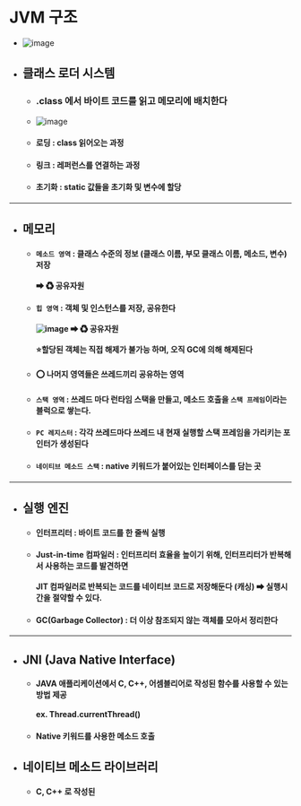 # JVM 구조
  - ![image](https://user-images.githubusercontent.com/35948339/134531703-b070cd5a-6c6b-430a-b3f7-a63e8625252d.png)
  - ## 클래스 로더 시스템
    - ### .class 에서 바이트 코드를 읽고 메모리에 배치한다
    - ![image](https://user-images.githubusercontent.com/35948339/134541302-5e549989-7fd0-4d01-95fc-c7f2ca565ebc.png)
    - #### 로딩 : class 읽어오는 과정
    - #### 링크 : 레퍼런스를 연결하는 과정
    - #### 초기화 : static 값들을 초기화 및 변수에 할당
  -------
  - ## 메모리
    - #### `메소드 영역` : 클래스 수준의 정보 (클래스 이름, 부모 클래스 이름, 메소드, 변수) 저장 <br><br> ➡ ♻ 공유자원
    - ####  `힙 영역` : 객체 및 인스턴스를 저장, 공유한다 <br><br> ![image](https://user-images.githubusercontent.com/35948339/134553025-a9343719-f3c0-403e-8281-e5bb9fa0f9a3.png) ➡ ♻ 공유자원 <br><br> ⭐할당된 객체는 직접 해제가 불가능 하며, 오직 GC에 의해 해제된다
    - #### ⭕ 나머지 영역들은 쓰레드끼리 공유하는 영역
    - #### `스택 영역` : 쓰레드 마다 런타임 스택을 만들고, 메소드 호출을 `스택 프레임`이라는 블럭으로 쌓는다.
    - #### `PC 레지스터` : 각각 쓰레드마다 쓰레드 내 현재 실행할 스택 프레임을 가리키는 포인터가 생성된다
    - #### `네이티브 메소드 스택` : native 키워드가 붙어있는 인터페이스를 담는 곳
  -------
  - ## 실행 엔진
    - #### 인터프리터 : 바이트 코드를 한 줄씩 실행
    - #### Just-in-time 컴파일러 : 인터프리터 효율을 높이기 위해, 인터프리터가 반복해서 사용하는 코드를 발견하면 <br><br> JIT 컴파일러로 반복되는 코드를 네이티브 코드로 저장해둔다 (캐싱) ➡ 실행시간을 절약할 수 있다.
    - #### GC(Garbage Collector) : 더 이상 참조되지 않는 객체를 모아서 정리한다
  ------
  - ## JNI (Java Native Interface)
    - #### JAVA 애플리케이션에서 C, C++, 어셈블리어로 작성된 함수를 사용할 수 있는 방법 제공 <br><br> ex. Thread.currentThread()
    - #### Native 키워드를 사용한 메소드 호출
  - ## 네이티브 메소드 라이브러리
    - #### C, C++ 로 작성된 
